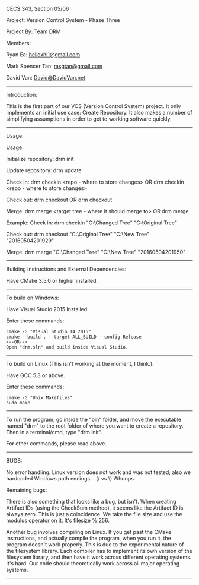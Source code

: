 CECS 343, Section 05/06

Project: Version Control System - Phase Three

Project By: Team DRM

Members:

Ryan Ea: helloxhi1@gmail.com

Mark Spencer Tan: msgtan@gmail.com

David Van: David@DavidVan.net

--------------------------------------------------------------------------------

Introduction:

This is the first part of our VCS (Version Control System) project. It only
implements an initial use case: Create Repository. It also makes a number of
simplifying assumptions in order to get to working software quickly.

--------------------------------------------------------------------------------

Usage:

Usage:

Initialize repository: drm init

Update repository: drm update

Check in: drm checkin <updated tree> <repo - where to store changes>
OR
drm checkin <repo - where to store changes>

Check out: drm checkout <project tree> <where to store the copy of the tree> <version>
OR
drm checkout <where to store the copy of the tree> <version>

Merge: drm merge <updated tree> <target tree - where it should merge to> <version>
OR
drm merge <updated tree> <version>

Example:
Check in: drm checkin "C:\Changed Tree" "C:\Original Tree"

Check out: drm checkout "C:\Original Tree" "C:\New Tree" "20160504201929"

Merge: drm merge "C:\Changed Tree" "C:\New Tree" "20160504201950"

--------------------------------------------------------------------------------

Building Instructions and External Dependencies:

Have CMake 3.5.0 or higher installed.

--------------------------------------------------------------------------------

To build on Windows:

Have Visual Studio 2015 Installed.

Enter these commands:

```
cmake -G "Visual Studio 14 2015"
cmake --build . --target ALL_BUILD --config Release
<--OR-->
Open "drm.sln" and build inside Visual Studio.
```

--------------------------------------------------------------------------------

To build on Linux (This isn't working at the moment, I think.):

Have GCC 5.3 or above.

Enter these commands:

```
cmake -G "Unix Makefiles"
sudo make
```

--------------------------------------------------------------------------------

To run the program, go inside the "bin" folder, and move the executable named
"drm" to the root folder of where you want to create a repository. Then in a
terminal/cmd, type "drm init".

For other commands, please read above.

--------------------------------------------------------------------------------

BUGS:

No error handling.
Linux version does not work and was not tested; also we hardcoded Windows path
endings... (/ vs \\) Whoops.

Remaining bugs:

There is also something that looks like a bug, but isn't. When creating Artifact
IDs (using the CheckSum method), it seems like the Artifact ID is always zero.
This is just a coincidence. We take the file size and use the modulus operator
on it. It's filesize % 256.

Another bug involves compiling on Linux. If you get past the CMake instructions,
and actually compile the program, when you run it, the program doesn't work
properly. This is due to the experimental nature of the filesystem library.
Each compiler has to implement its own version of the filesystem library, and
then have it work across different operating systems. It's hard. Our code should
theoretically work across all major operating systems.

--------------------------------------------------------------------------------
